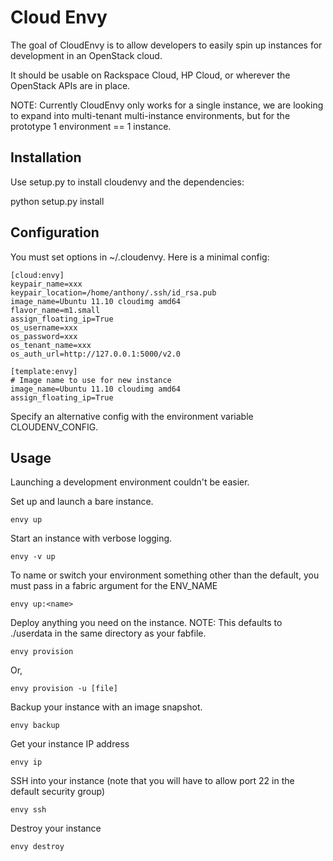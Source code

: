 # Cloud Envy

The goal of CloudEnvy is to allow developers to easily spin up instances
for development in an OpenStack cloud.

It should be usable on Rackspace Cloud, HP Cloud, or wherever the
OpenStack APIs are in place.

NOTE: Currently CloudEnvy only works for a single instance, we are
looking to expand into multi-tenant multi-instance environments, but for
the prototype 1 environment == 1 instance.

## Installation

Use setup.py to install cloudenvy and the dependencies:

python setup.py install

## Configuration

You must set options in ~/.cloudenvy.  Here is a minimal config:

    [cloud:envy]
    keypair_name=xxx
    keypair_location=/home/anthony/.ssh/id_rsa.pub
    image_name=Ubuntu 11.10 cloudimg amd64
    flavor_name=m1.small
    assign_floating_ip=True
    os_username=xxx
    os_password=xxx
    os_tenant_name=xxx
    os_auth_url=http://127.0.0.1:5000/v2.0

    [template:envy]
    # Image name to use for new instance
    image_name=Ubuntu 11.10 cloudimg amd64
    assign_floating_ip=True

Specify an alternative config with the environment variable CLOUDENV_CONFIG.

## Usage

Launching a development environment couldn't be easier.

Set up and launch a bare instance.

    envy up

Start an instance with verbose logging.

    envy -v up

To name or switch your environment something other than the default, you must pass in
a fabric argument for the ENV_NAME

    envy up:<name>

Deploy anything you need on the instance. NOTE: This defaults to
./userdata in the same directory as your fabfile.

    envy provision

Or, 

    envy provision -u [file]

Backup your instance with an image snapshot.

    envy backup

Get your instance IP address

    envy ip

SSH into your instance (note that you will have to allow port 22 in the default security group)

    envy ssh

Destroy your instance

    envy destroy
